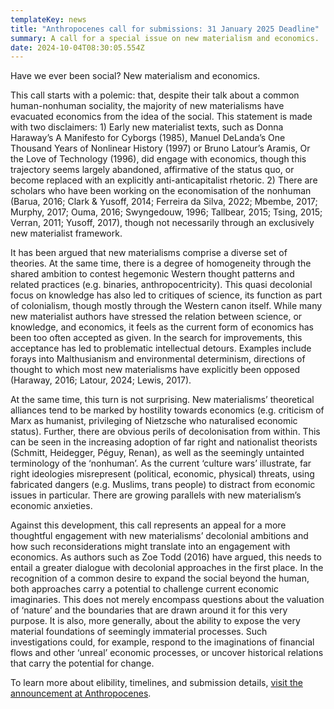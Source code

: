 ```yaml
---
templateKey: news
title: "Anthropocenes call for submissions: 31 January 2025 Deadline"
summary: A call for a special issue on new materialism and economics.
date: 2024-10-04T08:30:05.554Z
---
```

Have we ever been social? New materialism and economics. 


This call starts with a polemic: that, despite their talk about a common human-nonhuman sociality, the majority of new materialisms have evacuated economics from the idea of the social. This statement is made with two disclaimers: 1) Early new materialist texts, such as Donna Haraway’s A Manifesto for Cyborgs (1985), Manuel DeLanda’s One Thousand Years of Nonlinear History (1997) or Bruno Latour’s Aramis, Or the Love of Technology (1996), did engage with economics, though this trajectory seems largely abandoned, affirmative of the status quo, or become replaced with an explicitly anti-anticapitalist rhetoric. 2) There are scholars who have been working on the economisation of the nonhuman (Barua, 2016; Clark & Yusoff, 2014; Ferreira da Silva, 2022; Mbembe, 2017; Murphy, 2017;  Ouma, 2016; Swyngedouw, 1996; Tallbear, 2015; Tsing, 2015; Verran, 2011; Yusoff, 2017), though not necessarily through an exclusively new materialist framework. 

It has been argued that new materialisms comprise a diverse set of theories. At the same time, there is a degree of homogeneity through the shared ambition to contest hegemonic Western thought patterns and related practices (e.g. binaries, anthropocentricity). This quasi decolonial focus on knowledge has also led to critiques of science, its function as part of colonialism, though mostly through the Western canon itself. While many new materialist authors have stressed the relation between science, or knowledge, and economics, it feels as the current form of economics has been too often accepted as given. In the search for improvements, this acceptance has led to problematic intellectual detours. Examples include forays into Malthusianism and environmental determinism, directions of thought to which most new materialisms have explicitly been opposed (Haraway, 2016; Latour, 2024; Lewis, 2017). 

At the same time, this turn is not surprising. New materialisms’ theoretical alliances tend to be marked by hostility towards economics (e.g. criticism of Marx as humanist, privileging of Nietzsche who naturalised economic status). Further, there are obvious perils of decolonisation from within. This can be seen in the increasing adoption of far right and nationalist theorists (Schmitt, Heidegger, Péguy, Renan), as well as the seemingly untainted terminology of the ‘nonhuman’. As the current ‘culture wars’ illustrate, far right ideologies misrepresent (political, economic, physical) threats, using fabricated dangers (e.g. Muslims, trans people) to distract from economic issues in particular. There are growing parallels with new materialism’s economic anxieties.

Against this development, this call represents an appeal for a more thoughtful engagement with new materialisms’ decolonial ambitions and how such reconsiderations might translate into an engagement with economics.
As authors such as Zoe Todd (2016) have argued, this needs to entail a greater dialogue with decolonial approaches in the first place. In the recognition of a common desire to expand the social beyond the human, both approaches carry a potential to challenge current economic imaginaries. This does not merely encompass questions about the valuation of ‘nature’ and the boundaries that are drawn around it for this very purpose. It is also, more generally, about the ability to expose the very material foundations of seemingly immaterial processes. Such investigations could, for example, respond to the imaginations of financial flows and other ‘unreal’ economic processes, or uncover historical relations that carry the potential for change.   

To learn more about elibility, timelines, and submission details, [visit the announcement at Anthropocenes](https://www.anthropocenes.net/news/33/).